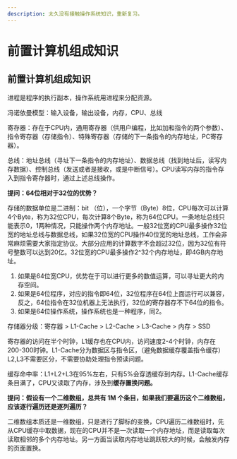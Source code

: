 ```yaml
---
description: 太久没有接触操作系统知识，重新复习。
---
```


# 前置计算机组成知识

## 前置计算机组成知识 　　

进程是程序的执行副本，操作系统用进程来分配资源。

冯诺依曼模型：输入设备，输出设备，内存，CPU、总线

寄存器：存在于CPU内，通用寄存器（供用户编程，比如加和指令的两个参数）、指令寄存器（存储指令）、特殊寄存器（存储的下一条指令的内存地址，PC寄存器）。

总线：地址总线（寻址下一条指令的内存地址）、数据总线（找到地址后，读写内存数据）、控制总线（发送或者是接收，或是中断信号）。CPU读写内存的指令存入到指令寄存器时，通过上述总线操作。

**提问：64位相对于32位的优势？**

存储的数据单位是二进制：bit （位），一个字节（Byte）8位，CPU每次可以计算4个Byte，称为32位CPU，每次计算8个Byte，称为64位CPU。一条地址总线只能表示0，1两种情况，只能操作两个内存地址。一般32位宽的CPU最多操作32位宽的地址总线与数据总线，如果32位宽的CPU操作40位宽的地址总线，工作会非常麻烦需要大家指定协议。大部分应用的计算数字不会超过32位，因为32位有符号整数可以达到20亿。32位宽的CPU最多操作2^32个内存地址，即4GB内存地址。

1. 如果是64位宽CPU，优势在于可以进行更多的数值运算，可以寻址更大的内存空间。
2. 如果是64位程序，对应的指令即64位，32位程序在64位上面运行可以兼容，反之，64位指令在32位机器上无法执行，32位的寄存器存不下64位的指令。
3. 如果是64位操作系统，操作系统也是一种程序，同2。

存储器分级：寄存器 &gt; L1-Cache &gt; L2-Cache &gt; L3-Cache &gt; 内存 &gt; SSD

寄存器的访问在半个时钟，L1缓存也在CPU内，访问速度2-4个时钟，内存在200-300时钟。L1-Cache分为数据区与指令区，（避免数据缓存覆盖指令缓存）L2,L3不需要区分，不需要协助处理指令预读问题。

缓存命中率：L1+L2+L3在95%左右，只有5%会穿透缓存到内存。L1-Cache缓存条目满了，CPU又读取了内存，涉及到**缓存置换问题。**

**提问：假设有一个二维数组，总共有 1M 个条目，如果我们要遍历这个二维数组，应该逐行遍历还是逐列遍历？**

二维数组本质还是一维数组，只是进行了脚标的变换，CPU遍历二维数组时，先从CPU缓存中取数据，现在的CPU并不是一次读取一个内存地址，而是读取每次读取相邻的多个内存地址。另一方面当读取内存地址跳跃较大的时候，会触发内存的页面置换。

